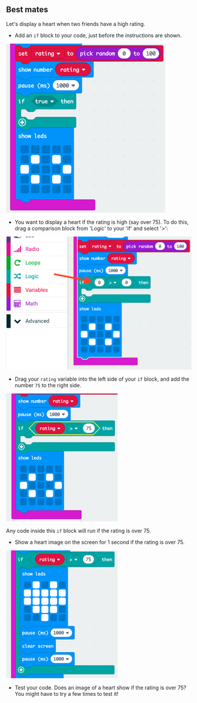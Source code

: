 ## Best mates

Let's display a heart when two friends have a high rating.

+ Add an `if` block to your code, just before the instructions are shown.

![截圖](images/rate-if.png)

+ You want to display a heart if the rating is high (say over 75). To do this, drag a comparison block from 'Logic' to your 'if' and select '>':

![截圖](images/rate-compare.png)

+ Drag your `rating` variable into the left side of your `if` block, and add the number `75` to the right side.

![截圖](images/rate-75.png)

Any code inside this `if` block will run if the rating is over 75.

+ Show a heart image on the screen for 1 second if the rating is over 75.

![截圖](images/rate-heart.png)

+ Test your code. Does an image of a heart show if the rating is over 75? You might have to try a few times to test it!